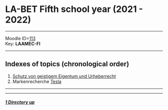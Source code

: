# LA-BET Fifth school year (2021 - 2022)

----

Moodle ID=[113](https://moodle2.htlinn.ac.at/course/view.php?id=113) <br/>
Key: **LAAMEC-FI**

----

Indexes of topics (chronological order)
-------------------------------------

1. [Schutz von geistigem Eigentum und Urheberrecht](./SchutzGeistigesEigentum.md) 
2. Markenrecherche [Tesla](./Markenrecherche_Tesla.md)

----
----

##### [1 Directory up](./../)
